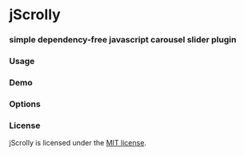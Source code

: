 # jScrolly #

### simple dependency-free javascript carousel slider plugin



### Usage ###



### Demo ###



### Options ###



### License  ###

jScrolly is licensed under the [MIT license](http://opensource.org/licenses/MIT).